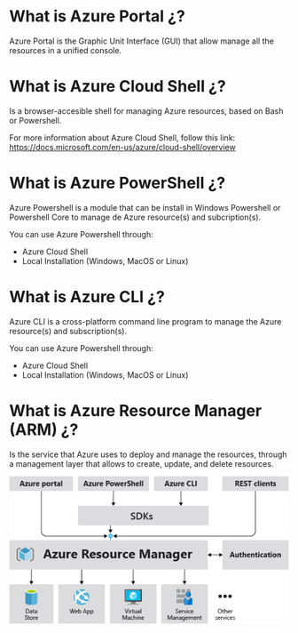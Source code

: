 # What is Azure Portal ¿?

Azure Portal is the Graphic Unit Interface (GUI) that allow manage all the resources in a unified console.

# What is Azure Cloud Shell ¿?

Is a browser-accesible shell for managing Azure resources, based on Bash or Powershell.

For more information about Azure Cloud Shell, follow this link: https://docs.microsoft.com/en-us/azure/cloud-shell/overview

# What is Azure PowerShell ¿?

Azure Powershell is a module that can be install in Windows Powershell or Powershell Core to manage de Azure resource(s) and subcription(s).

You can use Azure Powershell through:
- Azure Cloud Shell
- Local Installation (Windows, MacOS or Linux)

# What is Azure CLI ¿?

Azure CLI is a cross-platform command line program to manage the Azure resource(s) and subscription(s).

You can use Azure Powershell through:
- Azure Cloud Shell
- Local Installation (Windows, MacOS or Linux)

# What is Azure Resource Manager (ARM) ¿?

Is the service that Azure uses to deploy and manage the resources, through a management layer that allows to create, update, and delete resources.

<p align=center>
<img src="../assets/arm.png" alt="ARM" title="ARM"> </p>